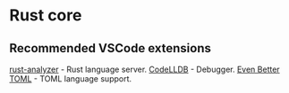 # Rust core

## Recommended VSCode extensions

[rust-analyzer](https://marketplace.visualstudio.com/items?itemName=rust-lang.rust-analyzer) - Rust language server.
[CodeLLDB](https://marketplace.visualstudio.com/items?itemName=vadimcn.vscode-lldb) - Debugger.
[Even Better TOML](https://marketplace.visualstudio.com/items?itemName=tamasfe.even-better-toml) - TOML language support.
